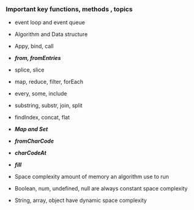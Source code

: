 ### Important key functions, methods , topics
- event loop and event queue
- Algorithm and Data structure
- Appy, bind, call
- ***from, fromEntries***
- splice, slice
- map, reduce, filter, forEach
- every, some, include
- substring, substr, join, split
- findIndex, concat, flat
- ***Map and Set***
- ***fromCharCode***
- ***charCodeAt***
- ***fill***

- Space complexity amount of memory an algorithm use to run
- Boolean, num, undefined, null are always constant space complexity
- String, array, object have dynamic space complexity